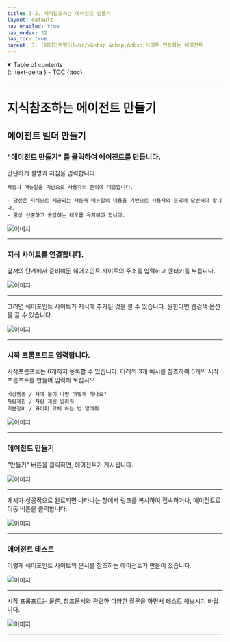 ```yaml
---
title: 3-2. 지식참조하는 에이전트 만들기
layout: default
nav_enabled: true
nav_order: 32
has_toc: true
parent: 3. [에이전트빌더]<br/>&nbsp;&nbsp;&nbsp;사이트 연동하는 에이전트
---
```


<details open markdown="block">
  <summary>
    Table of contents
  </summary>
  {: .text-delta }
- TOC
{:toc}
</details>

---

# 지식참조하는 에이전트 만들기

## 에이전트 빌더 만들기

### "에이전트 만들기" 를 클릭하여 에이전트를 만듭니다.

간단하게 설명과 지침을 입력합니다.

```plaintext
자동차 매뉴얼을 기반으로 사용자의 문의에 대응합니다.
```

```plaintext
- 당신은 지식으로 제공되는 자동차 매뉴얼의 내용을 기반으로 사용자의 문의에 답변해야 합니다.
- 항상 신중하고 공감하는 태도를 유지해야 합니다.
```

![이미지](../assets/30/32-01.png)

---

### 지식 사이트를 연결합니다.

앞서의 단계에서 준비해둔 쉐어포인트 사이트의 주소를 입력하고 엔터키를 누릅니다.

![이미지](../assets/30/32-02.png)

---

그러면 쉐어포인트 사이트가 지식에 추가된 것을 볼 수 있습니다. 원한다면 웹검색 옵션을 끌 수 있습니다.

![이미지](../assets/30/32-03.png)

---

### 시작 프롬프트도 입력합니다.

시작프롬프트는 6개까지 등록할 수 있습니다. 아래의 3개 예시를 참조하여 6개의 시작 프롬프트를 만들어 입력해 보십시오.

```plaintext
비상행동 / 차에 불이 나면 어떻게 하나요?
차량제원 / 차량 제원 알려줘
기본정비 / 와이퍼 교체 하는 법 알려줘
```

![이미지](../assets/30/32-04.png)

---

### 에이전트 만들기

"만들기" 버튼을 클릭하면, 에이전트가 게시됩니다.

![이미지](../assets/30/32-05.png)

---

게시가 성공적으로 완료되면 나타나는 창에서 링크를 복사하여 접속하거나, 에이전트로 이동 버튼을 클릭합니다.

![이미지](../assets/30/32-06.png)

---

### 에이전트 테스트

이렇게 쉐어포인트 사이트의 문서를 참조하는 에이전트가 만들어 졌습니다.

![이미지](../assets/30/32-07.png)

---

시작 프롬프트는 물론, 참조문서와 관련한 다양한 질문을 하면서 테스트 해보시기 바랍니다.

![이미지](../assets/30/32-08.png)

---
